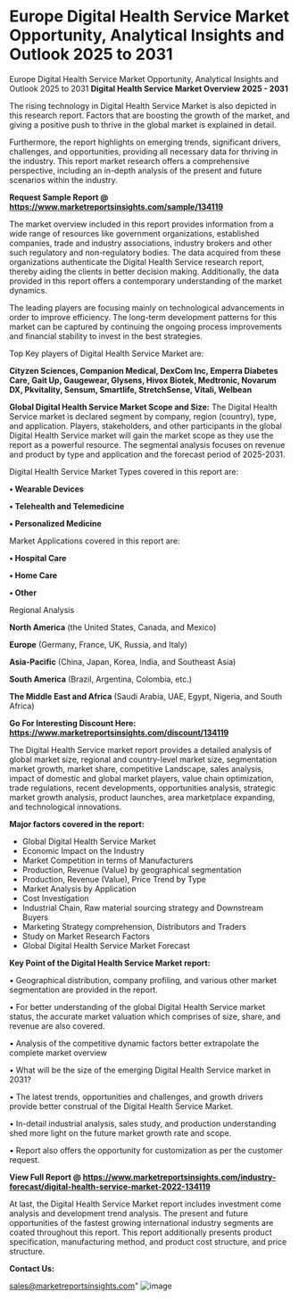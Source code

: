 # Europe Digital Health Service Market Opportunity, Analytical Insights and Outlook 2025 to 2031
Europe Digital Health Service Market Opportunity, Analytical Insights and Outlook 2025 to 2031
<Strong> Digital Health Service Market Overview 2025 - 2031</strong>

The rising technology in Digital Health Service Market is also depicted in this research report. Factors that are boosting the growth of the market, and giving a positive push to thrive in the global market is explained in detail.

Furthermore, the report highlights on emerging trends, significant drivers, challenges, and opportunities, providing all necessary data for thriving in the industry. This report market research offers a comprehensive perspective, including an in-depth analysis of the present and future scenarios within the industry.

<strong>Request Sample Report @ <a href=https://www.marketreportsinsights.com/sample/134119>https://www.marketreportsinsights.com/sample/134119</a></strong>

The market overview included in this report provides information from a wide range of resources like government organizations, established companies, trade and industry associations, industry brokers and other such regulatory and non-regulatory bodies. The data acquired from these organizations authenticate the Digital Health Service research report, thereby aiding the clients in better decision making. Additionally, the data provided in this report offers a contemporary understanding of the market dynamics.

The leading players are focusing mainly on technological advancements in order to improve efficiency. The long-term development patterns for this market can be captured by continuing the ongoing process improvements and financial stability to invest in the best strategies.

Top Key players of Digital Health Service Market are:

<strong>Cityzen Sciences, Companion Medical, DexCom Inc, Emperra Diabetes Care, Gait Up, Gaugewear, Glysens, Hivox Biotek, Medtronic, Novarum DX, Pkvitality, Sensum, Smartlife, StretchSense, Vitali, Welbean</strong>

<strong><b>Global Digital Health Service Market Scope and Size:</b></strong>
The Digital Health Service market is declared segment by company, region (country), type, and application. Players, stakeholders, and other participants in the global Digital Health Service market will gain the market scope as they use the report as a powerful resource. The segmental analysis focuses on revenue and product by type and application and the forecast period of 2025-2031.

Digital Health Service Market Types covered in this report are:

<strong>• Wearable Devices

• Telehealth and Telemedicine

• Personalized Medicine</strong>

Market Applications covered in this report are:

<strong>• Hospital Care

• Home Care

• Other</strong> 

Regional Analysis

<strong>North America</strong> (the United States, Canada, and Mexico)

<strong>Europe</strong> (Germany, France, UK, Russia, and Italy)

<strong>Asia-Pacific</strong> (China, Japan, Korea, India, and Southeast Asia)

<strong>South America</strong> (Brazil, Argentina, Colombia, etc.)

<strong>The Middle East and Africa</strong> (Saudi Arabia, UAE, Egypt, Nigeria, and South Africa)

<strong>Go For Interesting Discount Here: <a href=https://www.marketreportsinsights.com/discount/134119>https://www.marketreportsinsights.com/discount/134119</a></strong>

The Digital Health Service market report provides a detailed analysis of global market size, regional and country-level market size, segmentation market growth, market share, competitive Landscape, sales analysis, impact of domestic and global market players, value chain optimization, trade regulations, recent developments, opportunities analysis, strategic market growth analysis, product launches, area marketplace expanding, and technological innovations.

<strong><b>Major factors covered in the report:</b></strong>
<ul>
  <li>Global Digital Health Service Market </li>
  <li>Economic Impact on the Industry</li>
  <li>Market Competition in terms of Manufacturers</li>
  <li>Production, Revenue (Value) by geographical segmentation</li>
  <li>Production, Revenue (Value), Price Trend by Type</li>
  <li>Market Analysis by Application</li>
  <li>Cost Investigation</li>
  <li>Industrial Chain, Raw material sourcing strategy and Downstream Buyers</li>
  <li>Marketing Strategy comprehension, Distributors and Traders</li>
  <li>Study on Market Research Factors</li>
  <li>Global Digital Health Service Market Forecast</li>
</ul>

<strong><b>Key Point of the Digital Health Service Market report:</b></strong>

• Geographical distribution, company profiling, and various other market segmentation are provided in the report.

• For better understanding of the global Digital Health Service market status, the accurate market valuation which comprises of size, share, and revenue are also covered.

• Analysis of the competitive dynamic factors better extrapolate the complete market overview

• What will be the size of the emerging Digital Health Service market in 2031?

• The latest trends, opportunities and challenges, and growth drivers provide better construal of the Digital Health Service Market.

• In-detail industrial analysis, sales study, and production understanding shed more light on the future market growth rate and scope.

• Report also offers the opportunity for customization as per the customer request.

<strong><b>View Full Report @ <a href=https://www.marketreportsinsights.com/industry-forecast/digital-health-service-market-2022-134119>https://www.marketreportsinsights.com/industry-forecast/digital-health-service-market-2022-134119</a></b></strong>


At last, the Digital Health Service Market report includes investment come analysis and development trend analysis. The present and future opportunities of the fastest growing international industry segments are coated throughout this report. This report additionally presents product specification, manufacturing method, and product cost structure, and price structure.

<strong>Contact Us:</strong>

sales@marketreportsinsights.com"
![image](https://github.com/user-attachments/assets/b4ba0f48-0681-4f03-95ee-763666c3e40b)
